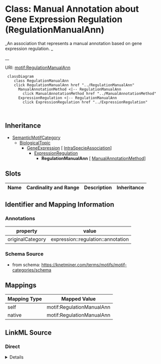 

# Class: Manual Annotation about Gene Expression Regulation (RegulationManualAnn) 


_An association that represents a manual annotation based on gene expression regulation. _

__





URI: [motif:RegulationManualAnn](https://knetminer.com/terms/motifs/motif-categories/RegulationManualAnn)






```mermaid
 classDiagram
    class RegulationManualAnn
    click RegulationManualAnn href "../RegulationManualAnn"
      ManualAnnotationMethod <|-- RegulationManualAnn
        click ManualAnnotationMethod href "../ManualAnnotationMethod"
      ExpressionRegulation <|-- RegulationManualAnn
        click ExpressionRegulation href "../ExpressionRegulation"
      
      
```





## Inheritance
* [SemanticMotifCategory](SemanticMotifCategory.md)
    * [BiologicalTopic](BiologicalTopic.md)
        * [GeneExpression](GeneExpression.md) [ [IntraSpecieAssociation](IntraSpecieAssociation.md)]
            * [ExpressionRegulation](ExpressionRegulation.md)
                * **RegulationManualAnn** [ [ManualAnnotationMethod](ManualAnnotationMethod.md)]



## Slots

| Name | Cardinality and Range | Description | Inheritance |
| ---  | --- | --- | --- |









## Identifier and Mapping Information





### Annotations

| property | value |
| --- | --- |
| originalCategory | expression::regulation::annotation |




### Schema Source


* from schema: https://knetminer.com/terms/motifs/motif-categories/schema




## Mappings

| Mapping Type | Mapped Value |
| ---  | ---  |
| self | motif:RegulationManualAnn |
| native | motif:RegulationManualAnn |







## LinkML Source

<!-- TODO: investigate https://stackoverflow.com/questions/37606292/how-to-create-tabbed-code-blocks-in-mkdocs-or-sphinx -->

### Direct

<details>
```yaml
name: RegulationManualAnn
annotations:
  originalCategory:
    tag: originalCategory
    value: expression::regulation::annotation
description: "An association that represents a manual annotation based on gene expression\
  \ regulation. \n"
title: Manual Annotation about Gene Expression Regulation
notes:
- 'original category no: 2.3'
from_schema: https://knetminer.com/terms/motifs/motif-categories/schema
is_a: ExpressionRegulation
mixins:
- ManualAnnotationMethod

```
</details>

### Induced

<details>
```yaml
name: RegulationManualAnn
annotations:
  originalCategory:
    tag: originalCategory
    value: expression::regulation::annotation
description: "An association that represents a manual annotation based on gene expression\
  \ regulation. \n"
title: Manual Annotation about Gene Expression Regulation
notes:
- 'original category no: 2.3'
from_schema: https://knetminer.com/terms/motifs/motif-categories/schema
is_a: ExpressionRegulation
mixins:
- ManualAnnotationMethod

```
</details>